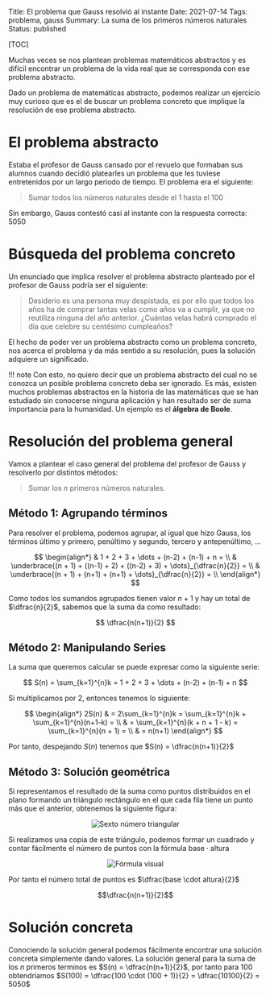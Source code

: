 Title: El problema que Gauss resolvió al instante
Date: 2021-07-14
Tags: problema, gauss
Summary: La suma de los primeros números naturales
Status: published

[TOC]

Muchas veces se nos plantean problemas matemáticos abstractos y es difícil encontrar un problema de la vida real que se corresponda con ese problema abstracto.

Dado un problema de matemáticas abstracto, podemos realizar un ejercicio muy curioso que es el de buscar un problema concreto que implique la resolución de ese problema abstracto.

El problema abstracto
=====================

Estaba el profesor de Gauss cansado por el revuelo que formaban sus alumnos cuando decidió platearles un problema que les tuviese entretenidos por un largo periodo de tiempo. El problema era el siguiente:


>Sumar todos los números naturales desde el 1 hasta el 100

Sin embargo, Gauss contestó casi al instante con la respuesta correcta: $5050$

Búsqueda del problema concreto
==============================

Un enunciado que implica resolver el problema abstracto planteado por el profesor de Gauss podría ser el siguiente:


>Desiderio es una persona muy despistada, es por ello que todos los años ha de comprar tantas velas como años va a cumplir, ya que no reutiliza ninguna del año anterior. ¿Cuántas velas habrá comprado el día que celebre su centésimo cumpleaños?

El hecho de poder ver un problema abstracto como un problema concreto, nos acerca el problema y da más sentido a su resolución, pues la solución adquiere un significado.

!!! note
    Con esto, no quiero decir que un problema abstracto del cual no se conozca un posible problema concreto deba ser ignorado. Es más, existen muchos problemas abstractos en la historia de las matemáticas que se han estudiado sin conocerse ninguna aplicación y han resultado ser de suma importancia para la humanidad. Un ejemplo es el **álgebra de Boole**.

Resolución del problema general
===============================

Vamos a plantear el caso general del problema del profesor de Gauss y resolverlo por distintos métodos:

>Sumar los $n$ primeros números naturales.

Método 1: Agrupando términos
----------------------------

Para resolver el problema, podemos agrupar, al igual que hizo Gauss, los términos último y primero, penúltimo y segundo, tercero y antepenúltimo, ...

$$
\begin{align*}
& 1 + 2 + 3 + \dots + (n-2) + (n-1) + n =  \\
& \underbrace{(n + 1) + ((n-1) + 2) + ((n-2) + 3) + \dots}_{\dfrac{n}{2}} = \\
& \underbrace{(n + 1) + (n+1) + (n+1) + \dots}_{\dfrac{n}{2}} = \\
\end{align*}
$$

Como todos los sumandos agrupados tienen valor $n+1$ y hay un total de $\dfrac{n}{2}$, sabemos que la suma da como resultado:

$$
\dfrac{n(n+1)}{2}
$$

Método 2: Manipulando Series
----------------------------

La suma que queremos calcular se puede expresar como la siguiente serie:

$$
S(n) = \sum_{k=1}^{n}k = 1 + 2 + 3 + \dots + (n-2) + (n-1) + n
$$

Si multiplicamos por $2$, entonces tenemos lo siguiente:

$$
\begin{align*}
2S(n) & = 2\sum_{k=1}^{n}k = \sum_{k=1}^{n}k + \sum_{k=1}^{n}(n+1-k) = \\
& = \sum_{k=1}^{n}(k + n + 1 - k) = \sum_{k=1}^{n}(n + 1) = \\
& = n(n+1)
\end{align*}
$$

Por tanto, despejando $S(n)$ tenemos que $S(n) = \dfrac{n(n+1)}{2}$

Método 3: Solución geométrica
-----------------------------
Si representamos el resultado de la suma como puntos distribuidos en el plano formando un triángulo rectángulo en el que cada fila tiene un punto más que el anterior, obtenemos la siguiente figura:

<p align="center">
<img alt="Sexto número triangular" src="{attach}images/numero_triangular_6.png" title="Sexto número triangular">
</p>

Si realizamos una copia de este triángulo, podemos formar un cuadrado y contar fácilmente el número de puntos con la fórmula $\text{base} \cdot \text{altura}$

<p align="center">
<img alt="Fórmula visual" src="{attach}images/numero_triangular_rectangulo_6.png" title="Fórmula visual">
</p>

Por tanto el número total de puntos es $\dfrac{base \cdot altura}{2}$

$$\dfrac{n(n+1)}{2}$$

Solución concreta
=================

Conociendo la solución general podemos fácilmente encontrar una solución concreta simplemente dando valores.
La solución general para la suma de los $n$ primeros terminos es $S(n) = \dfrac{n(n+1)}{2}$, por tanto para $100$ obtendríamos $S(100) = \dfrac{100 \cdot (100 + 1)}{2} = \dfrac{10100}{2} = 5050$
